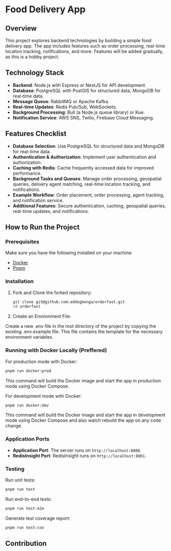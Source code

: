# Food Delivery App

## Overview

This project explores backend technologies by building a simple food delivery app. The app includes features such as order processing, real-time location tracking, notifications, and more. Features will be added gradually, as this is a hobby project.

## Technology Stack

- **Backend**: Node.js with Express or NestJS for API development.
- **Database**: PostgreSQL with PostGIS for structured data, MongoDB for real-time data.
- **Message Queue**: RabbitMQ or Apache Kafka.
- **Real-time Updates**: Redis Pub/Sub, WebSockets.
- **Background Processing**: Bull (a Node.js queue library) or Kue.
- **Notification Service**: AWS SNS, Twilio, Firebase Cloud Messaging.

## Features Checklist

- **Database Selection**: Use PostgreSQL for structured data and MongoDB for real-time data.
- **Authentication & Authorization**: Implement user authentication and authorization.
- **Caching with Redis**: Cache frequently accessed data for improved performance.
- **Background Tasks and Queues**: Manage order processing, geospatial queries, delivery agent matching, real-time location tracking, and notifications.
- **Example Workflow**: Order placement, order processing, agent tracking, and notification service.
- **Additional Features**: Secure authentication, caching, geospatial queries, real-time updates, and notifications.

## How to Run the Project

### Prerequisites

Make sure you have the following installed on your machine:

- [Docker](https://www.docker.com/products/docker-desktop/)
- [Pnpm](https://pnpm.io/installation)

### Installation

1. Fork and Clone the forked repository:

   ```bash
   git clone git@github.com:addegbenga/orderfast.git
   cd orderfast
   ```

2. Create an Environment File:

Create a new .env file in the root directory of the project by copying the existing .env.example file. This file contains the template for the necessary environment variables.

### Running with Docker Locally (Preffered)

For production mode with Docker:

```bash
pnpm run docker:prod
```

This command will build the Docker image and start the app in production mode using Docker Compose.

For development mode with Docker:

```bash
pnpm run docker:dev
```

This command will build the Docker image and start the app in development mode using Docker Compose and also watch rebuild the app on any code change.

### Application Ports

- **Application Port**: The server runs on `http://localhost:8080`.
- **RedisInsight Port**: RedisInsight runs on `http://localhost:8001`.

### Testing

Run unit tests:

```bash
pnpm run test
```

Run end-to-end tests:

```bash
pnpm run test:e2e
```

Generate test coverage report:

```bash
pnpm run test:cov
```

## Contribution
